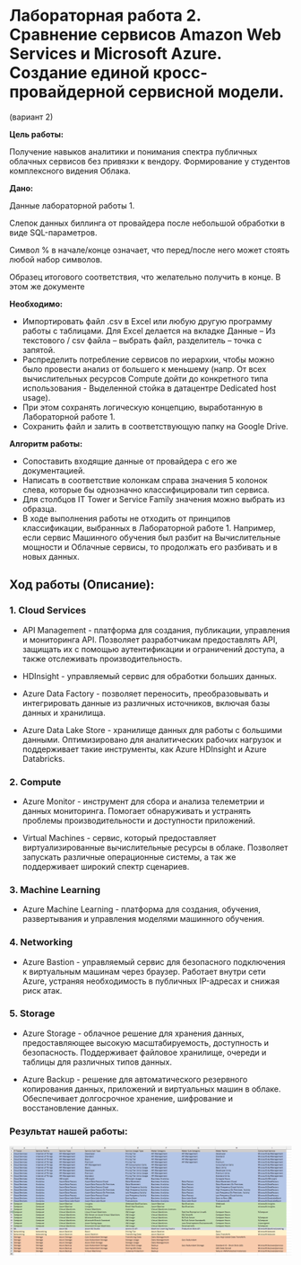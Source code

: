 # Лабораторная работа 2. Сравнение сервисов Amazon Web Services и Microsoft Azure. Создание единой кросс-провайдерной сервисной модели.

(вариант 2)

**Цель работы:**

Получение навыков аналитики и понимания спектра публичных облачных сервисов без привязки к вендору. Формирование у студентов комплексного видения Облака. 

**Дано:**

Данные лабораторной работы 1.

Слепок данных биллинга от провайдера после небольшой обработки в виде SQL-параметров. 

Символ % в начале/конце означает, что перед/после него может стоять любой набор символов.

Образец итогового соответствия, что желательно получить в конце. В этом же документе  

**Необходимо:**

- Импортировать файл .csv в Excel или любую другую программу работы с таблицами. Для Excel делается на вкладке Данные – Из текстового / csv файла – выбрать файл, разделитель – точка с запятой.
- Распределить потребление сервисов по иерархии, чтобы можно было провести анализ от большего к меньшему (напр. От всех вычислительных ресурсов Compute дойти до конкретного типа использования - Выделенной стойка в датацентре Dedicated host usage).
- При этом сохранять логическую концепцию, выработанную в Лабораторной работе 1.
- Сохранить файл и залить в соответствующую папку на Google Drive.

**Алгоритм работы:**

- Сопоставить входящие данные от провайдера с его же документацией. 
- Написать в соответствие колонкам справа значения 5 колонок слева, которые бы однозначно классифицировали тип сервиса.
- Для столбцов IT Tower и Service Family значения можно выбрать из образца.
- В ходе выполнения работы не отходить от принципов классификации, выбранных в Лабораторной работе 1. Например, если сервис Машинного обучения был разбит на Вычислительные мощности и Облачные сервисы, то продолжать его разбивать и в новых данных.

## Ход работы (Описание):

### 1. Cloud Services 

- API Management - платформа для создания, публикации, управления и мониторинга API. Позволяет разработчикам предоставлять API, защищать их с помощью аутентификации и ограничений доступа, а также отслеживать производительность.

- HDInsight - управляемый сервис для обработки больших данных. 

- Azure Data Factory - позволяет переносить, преобразовывать и интегрировать данные из различных источников, включая базы данных и  хранилища.

- Azure Data Lake Store - хранилище данных для работы с большими данными. Оптимизировано для аналитических рабочих нагрузок и поддерживает такие инструменты, как Azure HDInsight и Azure Databricks.

### 2. Compute

- Azure Monitor - инструмент для сбора и анализа телеметрии и данных мониторинга. Помогает обнаруживать и устранять проблемы производительности и доступности приложений.

- Virtual Machines - сервис, который предоставляет виртуализированные вычислительные ресурсы в облаке. Позволяет запускать различные операционные системы, а так же поддерживает широкий спектр сценариев.

### 3. Machine Learning 

- Azure Machine Learning - платформа для создания, обучения, развертывания и управления моделями машинного обучения. 

### 4. Networking

- Azure Bastion - управляемый сервис для безопасного подключения к виртуальным машинам через браузер. Работает внутри сети Azure, устраняя необходимость в публичных IP-адресах и снижая риск атак.

### 5. Storage

- Azure Storage - облачное решение для хранения данных, предоставляющее высокую масштабируемость, доступность и безопасность. Поддерживает файловое хранилище, очереди и таблицы для различных типов данных.

- Azure Backup - решение для автоматического резервного копирования данных, приложений и виртуальных машин в облаке. Обеспечивает долгосрочное хранение, шифрование и восстановление данных.


### Результат нашей работы:

![photo](https://github.com/agatasergeeva/DevOps-Cloud-Labs/blob/main/Cloud_lab2/Снимок%20экрана%202024-12-21%20172354.png)
